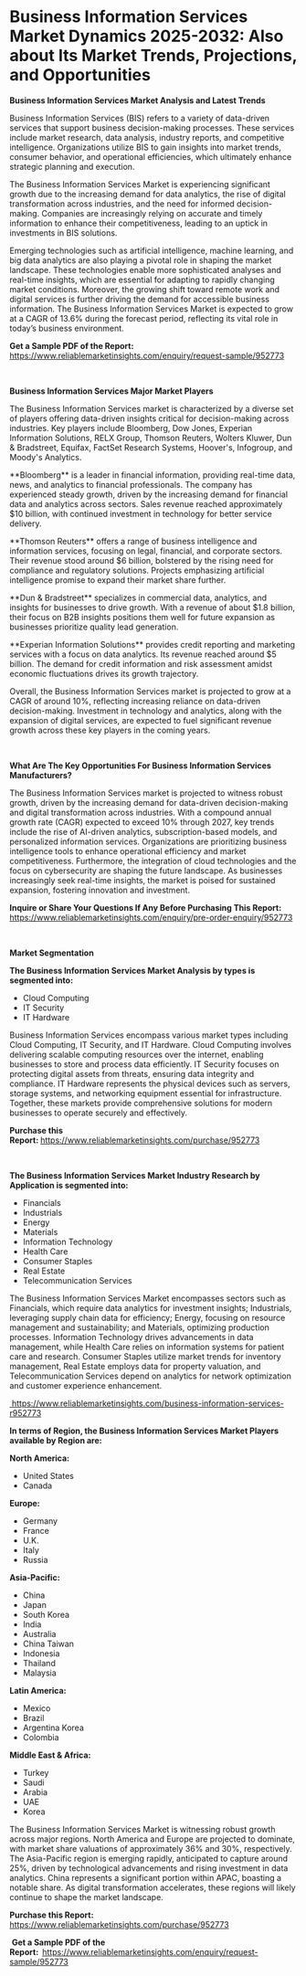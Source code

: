 <p><h1>Business Information Services Market Dynamics 2025-2032: Also about Its Market Trends, Projections, and Opportunities</h1></p><p><strong>Business Information Services Market Analysis and Latest Trends</strong></p>
<p><p>Business Information Services (BIS) refers to a variety of data-driven services that support business decision-making processes. These services include market research, data analysis, industry reports, and competitive intelligence. Organizations utilize BIS to gain insights into market trends, consumer behavior, and operational efficiencies, which ultimately enhance strategic planning and execution.</p><p>The Business Information Services Market is experiencing significant growth due to the increasing demand for data analytics, the rise of digital transformation across industries, and the need for informed decision-making. Companies are increasingly relying on accurate and timely information to enhance their competitiveness, leading to an uptick in investments in BIS solutions.</p><p>Emerging technologies such as artificial intelligence, machine learning, and big data analytics are also playing a pivotal role in shaping the market landscape. These technologies enable more sophisticated analyses and real-time insights, which are essential for adapting to rapidly changing market conditions. Moreover, the growing shift toward remote work and digital services is further driving the demand for accessible business information. The Business Information Services Market is expected to grow at a CAGR of 13.6% during the forecast period, reflecting its vital role in today’s business environment.</p></p>
<p><strong>Get a Sample PDF of the Report:&nbsp;</strong> <a href="https://www.reliablemarketinsights.com/enquiry/request-sample/952773?utm_campaign=3025&utm_medium=2&utm_source=Github&utm_content=ia&utm_term=17042025&utm_id=business-information-services">https://www.reliablemarketinsights.com/enquiry/request-sample/952773</a></p>
<p>&nbsp;</p>
<p><strong>Business Information Services Major Market Players</strong></p>
<p><p>The Business Information Services market is characterized by a diverse set of players offering data-driven insights critical for decision-making across industries. Key players include Bloomberg, Dow Jones, Experian Information Solutions, RELX Group, Thomson Reuters, Wolters Kluwer, Dun & Bradstreet, Equifax, FactSet Research Systems, Hoover's, Infogroup, and Moody's Analytics.</p><p>**Bloomberg** is a leader in financial information, providing real-time data, news, and analytics to financial professionals. The company has experienced steady growth, driven by the increasing demand for financial data and analytics across sectors. Sales revenue reached approximately $10 billion, with continued investment in technology for better service delivery.</p><p>**Thomson Reuters** offers a range of business intelligence and information services, focusing on legal, financial, and corporate sectors. Their revenue stood around $6 billion, bolstered by the rising need for compliance and regulatory solutions. Projects emphasizing artificial intelligence promise to expand their market share further.</p><p>**Dun & Bradstreet** specializes in commercial data, analytics, and insights for businesses to drive growth. With a revenue of about $1.8 billion, their focus on B2B insights positions them well for future expansion as businesses prioritize quality lead generation.</p><p>**Experian Information Solutions** provides credit reporting and marketing services with a focus on data analytics. Its revenue reached around $5 billion. The demand for credit information and risk assessment amidst economic fluctuations drives its growth trajectory.</p><p>Overall, the Business Information Services market is projected to grow at a CAGR of around 10%, reflecting increasing reliance on data-driven decision-making. Investment in technology and analytics, along with the expansion of digital services, are expected to fuel significant revenue growth across these key players in the coming years.</p></p>
<p>&nbsp;</p>
<p><strong>What Are The Key Opportunities For Business Information Services Manufacturers?</strong></p>
<p><p>The Business Information Services market is projected to witness robust growth, driven by the increasing demand for data-driven decision-making and digital transformation across industries. With a compound annual growth rate (CAGR) expected to exceed 10% through 2027, key trends include the rise of AI-driven analytics, subscription-based models, and personalized information services. Organizations are prioritizing business intelligence tools to enhance operational efficiency and market competitiveness. Furthermore, the integration of cloud technologies and the focus on cybersecurity are shaping the future landscape. As businesses increasingly seek real-time insights, the market is poised for sustained expansion, fostering innovation and investment.</p></p>
<p><strong>Inquire or Share Your Questions If Any Before Purchasing This Report:</strong> <a href="https://www.reliablemarketinsights.com/enquiry/pre-order-enquiry/952773?utm_campaign=3025&utm_medium=2&utm_source=Github&utm_content=ia&utm_term=17042025&utm_id=business-information-services">https://www.reliablemarketinsights.com/enquiry/pre-order-enquiry/952773</a></p>
<p>&nbsp;</p>
<p><strong>Market Segmentation</strong></p>
<p><strong>The Business Information Services Market Analysis by types is segmented into:</strong></p>
<p><ul><li>Cloud Computing</li><li>IT Security</li><li>IT Hardware</li></ul></p>
<p><p>Business Information Services encompass various market types including Cloud Computing, IT Security, and IT Hardware. Cloud Computing involves delivering scalable computing resources over the internet, enabling businesses to store and process data efficiently. IT Security focuses on protecting digital assets from threats, ensuring data integrity and compliance. IT Hardware represents the physical devices such as servers, storage systems, and networking equipment essential for infrastructure. Together, these markets provide comprehensive solutions for modern businesses to operate securely and effectively.</p></p>
<p><strong>Purchase this Report:&nbsp;</strong><a href="https://www.reliablemarketinsights.com/purchase/952773?utm_campaign=3025&utm_medium=2&utm_source=Github&utm_content=ia&utm_term=17042025&utm_id=business-information-services">https://www.reliablemarketinsights.com/purchase/952773</a></p>
<p>&nbsp;</p>
<p><strong>The Business Information Services Market Industry Research by Application is segmented into:</strong></p>
<p><ul><li>Financials</li><li>Industrials</li><li>Energy</li><li>Materials</li><li>Information Technology</li><li>Health Care</li><li>Consumer Staples</li><li>Real Estate</li><li>Telecommunication Services</li></ul></p>
<p><p>The Business Information Services Market encompasses sectors such as Financials, which require data analytics for investment insights; Industrials, leveraging supply chain data for efficiency; Energy, focusing on resource management and sustainability; and Materials, optimizing production processes. Information Technology drives advancements in data management, while Health Care relies on information systems for patient care and research. Consumer Staples utilize market trends for inventory management, Real Estate employs data for property valuation, and Telecommunication Services depend on analytics for network optimization and customer experience enhancement.</p></p>
<p><a href="https://www.reliablemarketinsights.com/business-information-services-r952773?utm_campaign=3025&utm_medium=2&utm_source=Github&utm_content=ia&utm_term=17042025&utm_id=business-information-services">&nbsp;https://www.reliablemarketinsights.com/business-information-services-r952773</a></p>
<p><strong>In terms of Region, the Business Information Services Market Players available by Region are:</strong></p>
<p>
    <p> <strong> North America: </strong>
        <ul>
            <li>United States</li>
            <li>Canada</li>
        </ul>
        </p> 
    <p> <strong> Europe: </strong>
        <ul>
            <li>Germany</li>
            <li>France</li>
            <li>U.K.</li>
            <li>Italy</li>
            <li>Russia</li>
        </ul>
        </p> 
    <p> <strong> Asia-Pacific: </strong>
        <ul>
            <li>China</li>
            <li>Japan</li>
            <li>South Korea</li>
            <li>India</li>
            <li>Australia</li>
            <li>China Taiwan</li>
            <li>Indonesia</li>
            <li>Thailand</li>
            <li>Malaysia</li>
        </ul>
        </p> 
    <p> <strong> Latin America: </strong>
        <ul>
            <li>Mexico</li>
            <li>Brazil</li>
            <li>Argentina Korea</li>
            <li>Colombia</li>
        </ul>
        </p> 
    <p> <strong> Middle East & Africa: </strong>
        <ul>
            <li>Turkey</li>
            <li>Saudi</li>
            <li>Arabia</li>
            <li>UAE</li>
            <li>Korea</li>
        </ul>
    </p>
    </p>
<p><p>The Business Information Services Market is witnessing robust growth across major regions. North America and Europe are projected to dominate, with market share valuations of approximately 36% and 30%, respectively. The Asia-Pacific region is emerging rapidly, anticipated to capture around 25%, driven by technological advancements and rising investment in data analytics. China represents a significant portion within APAC, boasting a notable share. As digital transformation accelerates, these regions will likely continue to shape the market landscape.</p></p>
<p><strong>Purchase this Report: </strong><a href="https://www.reliablemarketinsights.com/purchase/952773?utm_campaign=3025&utm_medium=2&utm_source=Github&utm_content=ia&utm_term=17042025&utm_id=business-information-services">https://www.reliablemarketinsights.com/purchase/952773</a></p>
<p>&nbsp;<strong>Get a Sample PDF of the Report:&nbsp;&nbsp;</strong><a href="https://www.reliablemarketinsights.com/enquiry/request-sample/952773?utm_campaign=3025&utm_medium=2&utm_source=Github&utm_content=ia&utm_term=17042025&utm_id=business-information-services">https://www.reliablemarketinsights.com/enquiry/request-sample/952773</a></p>
<p><strong></strong></p>
<p><p></p><p></p><p></p></p>